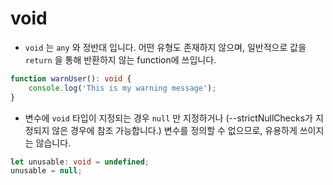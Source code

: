# void

* `void` 는 `any` 와 정반대 입니다. 어떤 유형도 존재하지 않으며, 일반적으로 값을 `return` 을 통해 반환하지 않는 function에 쓰입니다.

```typescript
function warnUser(): void {
    console.log('This is my warning message');
}
```

* 변수에 `void` 타입이 지정되는 경우 `null` 만 지정하거나 \(--strictNullChecks가 지정되지 않은 경우에 참조 가능합니다.\) 변수를 정의할 수 없으므로, 유용하게 쓰이지는 않습니다.

```typescript
let unusable: void = undefined;
unusable = null;
```

